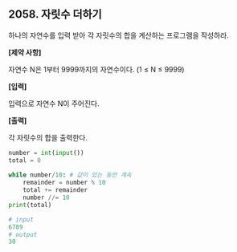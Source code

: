 ## 2058. 자릿수 더하기

하나의 자연수를 입력 받아 각 자릿수의 합을 계산하는 프로그램을 작성하라.


**[제약 사항]**

자연수 N은 1부터 9999까지의 자연수이다. (1 ≤ N ≤ 9999)


**[입력]**

입력으로 자연수 N이 주어진다.


**[출력]**

각 자릿수의 합을 출력한다.

```python
number = int(input())
total = 0
   
while number/10: # 값이 있는 동안 계속
    remainder = number % 10
    total += remainder
    number //= 10
print(total)
```

```python
# input
6789
# output
30
```

